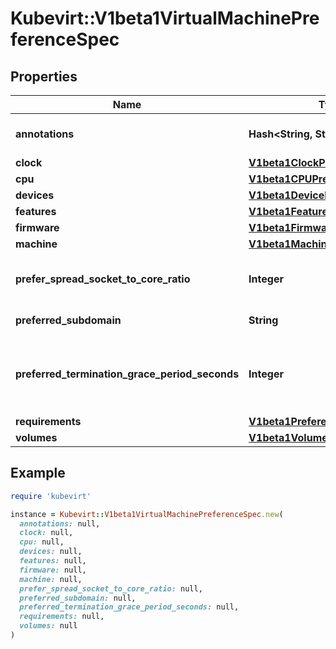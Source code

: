# Kubevirt::V1beta1VirtualMachinePreferenceSpec

## Properties

| Name | Type | Description | Notes |
| ---- | ---- | ----------- | ----- |
| **annotations** | **Hash&lt;String, String&gt;** | Optionally defines preferred Annotations to be applied to the VirtualMachineInstance | [optional] |
| **clock** | [**V1beta1ClockPreferences**](V1beta1ClockPreferences.md) |  | [optional] |
| **cpu** | [**V1beta1CPUPreferences**](V1beta1CPUPreferences.md) |  | [optional] |
| **devices** | [**V1beta1DevicePreferences**](V1beta1DevicePreferences.md) |  | [optional] |
| **features** | [**V1beta1FeaturePreferences**](V1beta1FeaturePreferences.md) |  | [optional] |
| **firmware** | [**V1beta1FirmwarePreferences**](V1beta1FirmwarePreferences.md) |  | [optional] |
| **machine** | [**V1beta1MachinePreferences**](V1beta1MachinePreferences.md) |  | [optional] |
| **prefer_spread_socket_to_core_ratio** | **Integer** | PreferSpreadSocketToCoreRatio defines the ratio to spread vCPUs between cores and sockets, it defaults to 2. | [optional] |
| **preferred_subdomain** | **String** | Subdomain of the VirtualMachineInstance | [optional] |
| **preferred_termination_grace_period_seconds** | **Integer** | Grace period observed after signalling a VirtualMachineInstance to stop after which the VirtualMachineInstance is force terminated. | [optional] |
| **requirements** | [**V1beta1PreferenceRequirements**](V1beta1PreferenceRequirements.md) |  | [optional] |
| **volumes** | [**V1beta1VolumePreferences**](V1beta1VolumePreferences.md) |  | [optional] |

## Example

```ruby
require 'kubevirt'

instance = Kubevirt::V1beta1VirtualMachinePreferenceSpec.new(
  annotations: null,
  clock: null,
  cpu: null,
  devices: null,
  features: null,
  firmware: null,
  machine: null,
  prefer_spread_socket_to_core_ratio: null,
  preferred_subdomain: null,
  preferred_termination_grace_period_seconds: null,
  requirements: null,
  volumes: null
)
```


